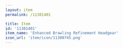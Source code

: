 ```yaml
---
layout: item
permalink: /11301401

title: Item
id: '11301401'
item_name: 'Enhanced Brawling Refinement Headgear'
icon_url: 'item/icon/11300745.png'
---
```

